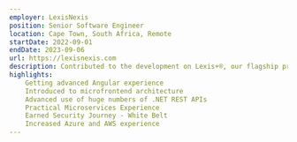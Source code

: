 ```yaml
---
employer: LexisNexis
position: Senior Software Engineer
location: Cape Town, South Africa, Remote
startDate: 2022-09-01
endDate: 2023-09-06
url: https://lexisnexis.com
description: Contributed to the development on Lexis+®, our flagship product, during its transition to a distributed architecture comprising microservices and microfrontends. Played a key role in implementing frontends primarily using Angular, occasionally incorporating React, alongside .NET Framework or .NET Core BFFs (Backends for Frontends). These components interfaced with a cloud-based network of microservices and pre-existing ASP.NET MVC applications, supporting seamless system integration and scalability.
highlights:
    Getting advanced Angular experience
    Introduced to microfrontend architecture
    Advanced use of huge numbers of .NET REST APIs
    Practical Microservices Experience
    Earned Security Journey - White Belt
    Increased Azure and AWS experience
---
```

